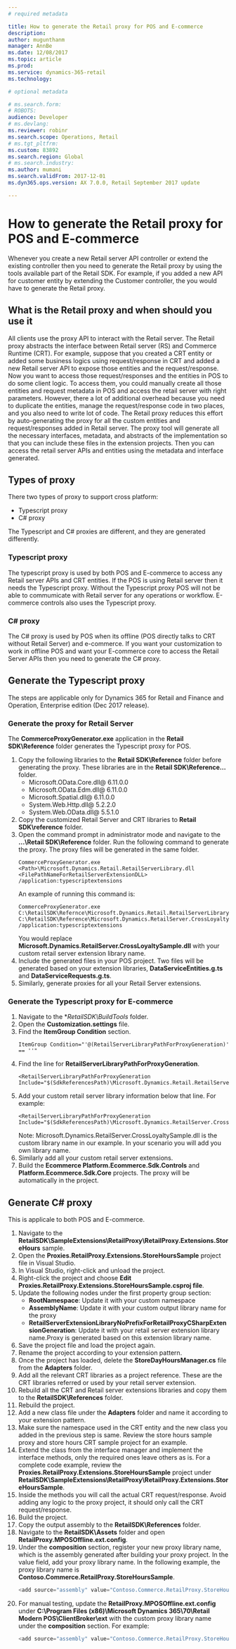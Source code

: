 ```yaml
---
# required metadata

title: How to generate the Retail proxy for POS and E-commerce
description:
author: mugunthanm
manager: AnnBe
ms.date: 12/08/2017
ms.topic: article
ms.prod: 
ms.service: dynamics-365-retail
ms.technology: 

# optional metadata

# ms.search.form: 
# ROBOTS: 
audience: Developer
# ms.devlang: 
ms.reviewer: robinr
ms.search.scope: Operations, Retail
# ms.tgt_pltfrm: 
ms.custom: 83892
ms.search.region: Global
# ms.search.industry: 
ms.author: mumani
ms.search.validFrom: 2017-12-01
ms.dyn365.ops.version: AX 7.0.0, Retail September 2017 update

---
```


# How to generate the Retail proxy for POS and E-commerce

Whenever you create a new Retail server API controller or extend the existing controller then you need to generate the Retail proxy by using the tools available part of the Retail SDK. For example, if you added a new API for customer entity by extending the Customer controller, the you would have to generate the Retail proxy.

## What is the Retail proxy and when should you use it

All clients use the proxy API to interact with the Retail server. The Retail proxy abstracts the interface between Retail server (RS) and Commerce Runtime (CRT). For example, suppose that you created a CRT entity or added some business logics using request/response in CRT and added a new Retail server API to expose those entities and the request/response. Now you want to access those request/responses and the entities in POS to do some client logic. To access them, you could manually create all those entities and request metadata in POS and access the retail server with right parameters. However, there a lot of additional overhead because you need to duplicate the entities, manage the request/response code in two places, and you also need to write lot of code. The Retail proxy reduces this effort by auto-generating the proxy for all the custom entities and request/responses added in Retail server. The proxy tool will generate all the necessary interfaces, metadata, and abstracts of the implementation so that you can include these files in the extension projects. Then you can access the retail server APIs and entities using the metadata and interface generated.

## Types of proxy

There two types of proxy to support cross platform:
- Typescript proxy
- C# proxy

The Typescript and C# proxies are different, and they are generated differently.

### Typescript proxy
The typescript proxy is used by both POS and E-commerce to access any Retail server APIs and CRT entities. If the POS is using Retail server then it needs the Typescript proxy. Without the Typescript proxy POS will not be able to commumicate with Retail server for any operations or workflow. E-commerce controls also uses the Typescript proxy.

### C# proxy
The C# proxy is used by POS when its offline (POS directly talks to CRT without Retail Server) and e-commerce. If you want your customization to work in offline POS and want your E-commerce core to access the Retail Server APIs then you need to generate the C# proxy.

## Generate the Typescript proxy

The steps are applicable only for Dynamics 365 for Retail and Finance and Operation, Enterprise edition (Dec 2017 release).

### Generate the proxy for Retail Server
The **CommerceProxyGenerator.exe** application in the **Retail SDK\Reference** folder generates the Typescript proxy for POS.

1. Copy the following libraries to the **Retail SDK\Reference** folder before generating the proxy. These libraries are in the  **Retail SDK\Reference\...** folder. 
    - Microsoft.OData.Core.dll@ 6.11.0.0
    - Microsoft.OData.Edm.dll@ 6.11.0.0
    - Microsoft.Spatial.dll@ 6.11.0.0
    - System.Web.Http.dll@ 5.2.2.0
    - System.Web.OData.dll@ 5.5.1.0
2. Copy the customized Retail Server and CRT libraries to **Retail SDK\reference** folder.
3. Open the command prompt in administrator mode and navigate to the **...\Retail SDK\Reference** folder. Run the following command to generate the proxy. The proxy files will be generated in the same folder.
    ```
    CommerceProxyGenerator.exe <Path>\Microsoft.Dynamics.Retail.RetailServerLibrary.dll     <FilePathNameForRetailServerExtensionDLL> /application:typescriptextensions
    ```
    An example of running this command is:
    ```
    CommerceProxyGenerator.exe C:\RetailSDK\Refernce\Microsoft.Dynamics.Retail.RetailServerLibrary.dll C:\RetailSDK\Reference\Microsoft.Dynamics.RetailServer.CrossLoyaltySample.dll /application:typescriptextensions
    ```
    You would replace **Microsoft.Dynamics.RetailServer.CrossLoyaltySample.dll** with your custom retail server extension library name.
4. Include the generated files in your POS project. Two files will be generated based on your extension libraries, **DataServiceEntities.g.ts** and **DataServiceRequests.g.ts**. 
5. Similarly, generate proxies for all your Retail Server extensions.

### Generate the Typescript proxy for E-commerce

1. Navigate to the **RetailSDK\BuildTools* folder.
2. Open the **Customization.settings** file.
3. Find the **ItemGroup Condition** section.
    ```
    ItemGroup Condition="'@(RetailServerLibraryPathForProxyGeneration)' == ''" 
    ```
4. Find the line for **RetailServerLibraryPathForProxyGeneration**.
    ```
    <RetailServerLibraryPathForProxyGeneration Include="$(SdkReferencesPath)\Microsoft.Dynamics.Retail.RetailServerLibrary.dll"/>
    ```
4. Add your custom retail server library information below that line. For example:
    ```
    <RetailServerLibraryPathForProxyGeneration Include="$(SdkReferencesPath)\Microsoft.Dynamics.RetailServer.CrossLoyaltySample.dll"/>
    ```
    Note: Microsoft.Dynamics.RetailServer.CrossLoyaltySample.dll is the custom library name in our example. In your scenario you will add you own library name.
4.  Similarly add all your custom retail server extensions.
5.  Build the **Ecommerce Platform.Ecommerce.Sdk.Controls** and **Platform.Ecommerce.Sdk.Core** projects. The proxy will be automatically in the project.

## Generate C# proxy

This is applicale to both POS and E-commerce.

1.  Navigate to the **RetailSDK\SampleExtensions\RetailProxy\RetailProxy.Extensions.StoreHours** sample.
2.  Open the **Proxies.RetailProxy.Extensions.StoreHoursSample** project file in Visual Studio.
3.  In Visual Studio, right-click and unload the project.
4.  Right-click the project and choose **Edit Proxies.RetailProxy.Extensions.StoreHoursSample.csproj file**.
5.  Update the following nodes under the first property group section:
    - **RootNamespace**: Update it with your custom namespace
    - **AssemblyName**: Update it with your custom output library name for the proxy
    - **RetailServerExtensionLibraryNoPrefixForRetailProxyCSharpExtensionGeneration**: Update it with your retail server extension library name.Proxy is generated based on this extension library name.
6.  Save the project file and load the project again.
7.  Rename the project according to your extension pattern.
8.  Once the project has loaded, delete the **StoreDayHoursManager.cs** file from the **Adapters** folder.
9.  Add all the relevant CRT libraries as a project reference. These are the CRT libraries referred or used by your retail server extension.
10. Rebuild all the CRT and Retail server extensions libraries and copy them to the **RetailSDK\References** folder.
11. Rebuild the project.
12. Add a new class file under the **Adapters** folder and name it according to your extension pattern.
13. Make sure the namespace used in the CRT entity and the new class you added in the previous step is same. Review the store hours sample proxy and store hours CRT sample project for an example.
14. Extend the class from the interface manager and implement the interface methods, only the required ones leave others as is. For a complete code example, review the **Proxies.RetailProxy.Extensions.StoreHoursSample** project under **RetailSDK\SampleExtensions\RetailProxy\RetailProxy.Extensions.StoreHoursSample**.
15. Inside the methods you will call the actual CRT request/response. Avoid adding any logic to the proxy project, it should only call the CRT request/response.
16. Build the project.
17. Copy the output assembly to the **RetailSDK\References** folder.
18. Navigate to the **RetailSDK\Assets** folder and open **RetailProxy.MPOSOffline.ext.config**.
19. Under the **composition** section, register your new proxy library name, which is the assembly generated after building your proxy project. In the value field, add your proxy library name. In the following example, the proxy library name is **Contoso.Commerce.RetailProxy.StoreHoursSample**.
    ```typescript
    <add source="assembly" value="Contoso.Commerce.RetailProxy.StoreHoursSample" />
    ```
19. For manual testing, update the **RetailProxy.MPOSOffline.ext.config** under **C:\Program Files (x86)\Microsoft Dynamics 365\70\Retail Modern POS\ClientBroker\ext** with the custom proxy library name under the **composition** section. For example:
    ```typescript
    <add source="assembly" value="Contoso.Commerce.RetailProxy.StoreHoursSample" />
    ```
